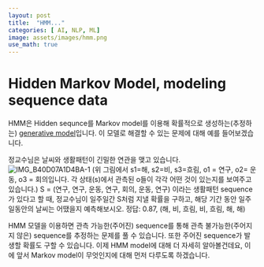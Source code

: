 ```yaml
---
layout: post
title:  "HMM..."
categories: [ AI, NLP, ML]
image: assets/images/hmm.png
use_math: true
---
```


# Hidden Markov Model, modeling sequence data

HMM은 Hidden sequnce를 Markov model를 이용해 확률적으로 생성하는(추정하는) [generative model](https://danbi-ncsoft.github.io/works/2021/10/01/Generator.html)입니다.
이 모델로 해결할 수 있는 문제에 대해 예를 들어보겠습니다.


정교수님은 날씨와 생활패턴이 긴밀한 연관을 맺고 있습니다. 
![IMG_B40D07A1D4BA-1](https://user-images.githubusercontent.com/85322951/191175258-650b31f1-c6a9-446a-9800-42b7ca948910.jpeg)
(위 그림에서 s1=해, s2=비, s3=흐림, o1 = 연구, o2= 운동, o3 = 회의입니다. 각 상태(s)에서 관측된 o들이 각각 어떤 것이 있는지를 보여주고 있습니다.)
S = (연구, 연구, 운동, 연구, 회의, 운동, 연구) 이라는 생활패턴 sequence가 있다고 할 때,
정교수님이 일주일간 S처럼 지낼 확률을 구하고, 해당 기간 동안 일주일동안의 날씨는 어땠을지 예측해보시오.
정답: 0.87, (해, 비, 흐림, 비, 흐림, 해, 해)


HMM 모델을 이용하면 관측 가능한(주어진) sequence를 통해 관측 불가능한(주어지지 않은) sequence를 추정하는 문제를 풀 수 있습니다.
또한 주어진 sequence가 발생할 확률도 구할 수 있습니다.
이제 HMM model에 대해 더 자세히 알아볼건데요, 이에 앞서 Markov model이 무엇인지에 대해 먼저 다루도록 하겠습니다.


